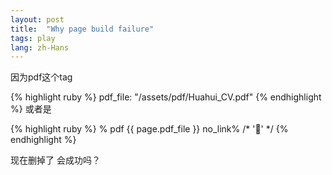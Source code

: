 ```yaml
---
layout: post
title:  "Why page build failure"
tags: play
lang: zh-Hans
---
```

因为pdf这个tag

{% highlight ruby %}
  pdf_file: "/assets/pdf/Huahui_CV.pdf"
{% endhighlight %}
或者是

{% highlight ruby %}
 % pdf {{ page.pdf_file }} no_link% /* '' */
{% endhighlight %}

现在删掉了 会成功吗？
